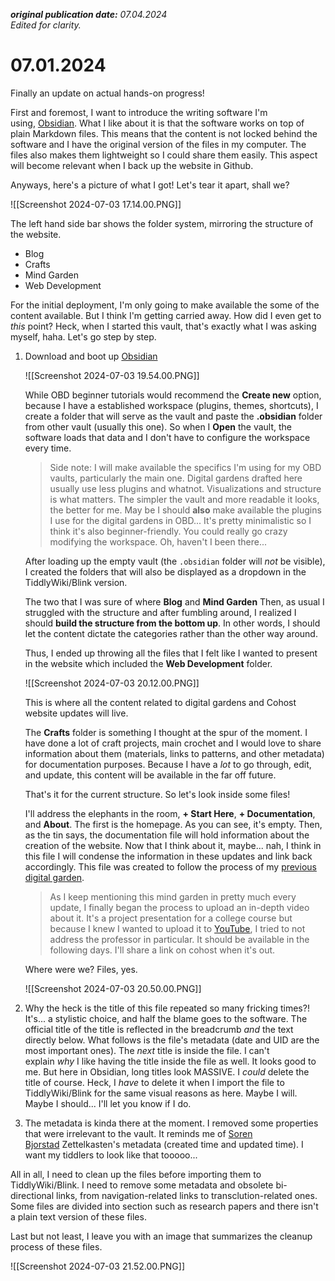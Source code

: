 **_original publication date:_** _07.04.2024_  
_Edited for clarity._

# 07.01.2024

Finally an update on actual hands-on progress!

First and foremost, I want to introduce the writing software I'm using, [Obsidian](https://obsidian.md). What I like about it is that the software works on top of plain Markdown files. This means that the content is not locked behind the software and I have the original version of the files in my computer. The files also makes them lightweight so I could share them easily. This aspect will become relevant when I back up the website in Github.

Anyways, here's a picture of what I got! Let's tear it apart, shall we?

![[Screenshot 2024-07-03 17.14.00.PNG]]

The left hand side bar shows the folder system, mirroring the structure of the website.

- Blog
- Crafts
- Mind Garden
- Web Development

For the initial deployment, I'm only going to make available the some of the content available. But I think I'm getting carried away. How did I even get to *this* point? Heck, when I started this vault, that's exactly what I was asking myself, haha. Let's go step by step.

1. Download and boot up [Obsidian](https://obsidian.md)

    ![[Screenshot 2024-07-03 19.54.00.PNG]]
    
    While OBD beginner tutorials would recommend the **Create new** option, because I have a established workspace (plugins, themes, shortcuts), I create a folder that will serve as the vault and paste the **.obsidian** folder from other vault (usually this one). So when I **Open** the vault, the software loads that data and I don't have to configure the workspace every time.
    
    > Side note: I will make available the specifics I'm using for my OBD vaults, particularly the main one. Digital gardens drafted here usually use less plugins and whatnot. Visualizations and structure is what matters. The simpler the vault and more readable it looks, the better for me. May be I should **also** make available the plugins I use for the digital gardens in OBD... It's pretty minimalistic so I think it's also beginner-friendly. You could really go crazy modifying the workspace. Oh, haven't I been there...
    
    After loading up the empty vault (the `.obsidian` folder will _not_ be visible), I created the folders that will also be displayed as a dropdown in the TiddlyWiki/Blink version.
    
    The two that I was sure of where **Blog** and **Mind Garden** Then, as usual I struggled with the structure and after fumbling around, I realized I should **build the structure from the bottom up**. In other words, I should let the content dictate the categories rather than the other way around.
    
    Thus, I ended up throwing all the files that I felt like I wanted to present in the website which included the **Web Development** folder.
    
	![[Screenshot 2024-07-03 20.12.00.PNG]]
    
    This is where all the content related to digital gardens and Cohost website updates will live.
    
    The **Crafts** folder is something I thought at the spur of the moment. I have done a lot of craft projects, main crochet and I would love to share information about them (materials, links to patterns, and other metadata) for documentation purposes. Because I have a *lot* to go through, edit, and update, this content will be available in the far off future.
    
    That's it for the current structure. So let's look inside some files!
    
    I'll address the elephants in the room, **+ Start Here**, **+ Documentation**, and **About**. The first is the homepage. As you can see, it's empty. Then, as the tin says, the documentation file will hold information about the creation of the website. Now that I think about it, maybe... nah, I think in this file I will condense the information in these updates and link back accordingly. This file was created to follow the process of my [previous digital garden](https://maryseph.github.io/Happiness-The-Meaning-of-Life-A-Philosophy-Mind-Garden/).
    
    > As I keep mentioning this mind garden in pretty much every update, I finally began the process to upload an in-depth video about it. It's a project presentation for a college course but because I knew I wanted to upload it to [YouTube](https://https://www.youtube.com/@maryseph7031), I tried to not address the professor in particular. It should be available in the following days. I'll share a link on cohost when it's out.
    
    Where were we? Files, yes.
    
    ![[Screenshot 2024-07-03 20.50.00.PNG]]
    
2. Why the heck is the title of this file repeated so many fricking times?! It's... a stylistic choice, and half the blame goes to the software. The official title of the title is reflected in the breadcrumb _and_ the text directly below. What follows is the file's metadata (date and UID are the most important ones). The _next_ title is inside the file. I can't explain _why_ I like having the title inside the file as well. It looks good to me. But here in Obsidian, long titles look MASSIVE. I _could_ delete the title of course. Heck, I _have_ to delete it when I import the file to TiddlyWiki/Blink for the same visual reasons as here. Maybe I will. Maybe I should... I'll let you know if I do.
    
3. The metadata is kinda there at the moment. I removed some properties that were irrelevant to the vault. It reminds me of [Soren Bjorstad](https://zettelkasten.sorenbjornstad.com/) Zettelkasten's metadata (created time and updated time). I want my tiddlers to look like that tooooo...
    

All in all, I need to clean up the files before importing them to TiddlyWiki/Blink. I need to remove some metadata and obsolete bi-directional links, from navigation-related links to transclution-related ones. Some files are divided into section such as research papers and there isn't a plain text version of these files.

Last but not least, I leave you with an image that summarizes the cleanup process of these files.

![[Screenshot 2024-07-03 21.52.00.PNG]]